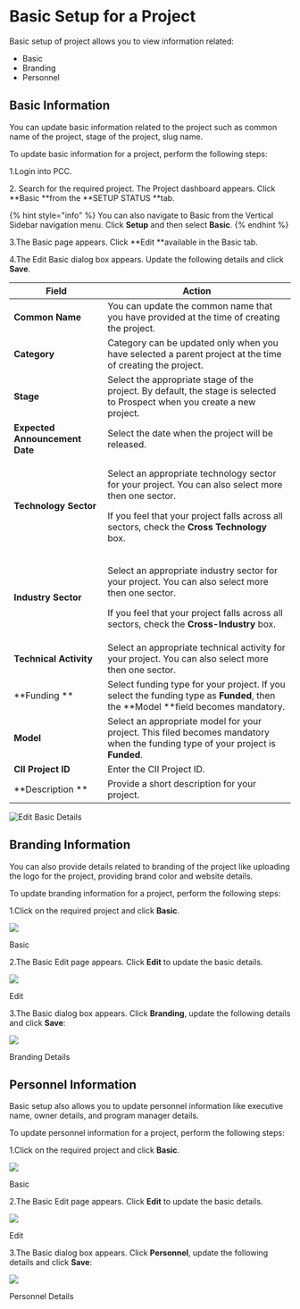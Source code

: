# Basic Setup for a Project

Basic setup of project allows you to view information related:

* Basic
* Branding
* Personnel

## Basic Information  <a href="basic-information" id="basic-information"></a>

You can update basic information related to the project such as common name of the project, stage of the project, slug name.

To update basic information for a project, perform the following steps:

1.Login into PCC.

2\. Search for the required project. The Project dashboard appears. Click **Basic **from the **SETUP STATUS **tab.

{% hint style="info" %}
You can also navigate to Basic from the Vertical Sidebar navigation menu. Click **Setup** and then select **Basic**. 
{% endhint %}

3.The Basic page appears. Click **Edit **available in the Basic tab. 

4.The Edit Basic dialog box appears. Update the following details and click **Save**.

| **Field**                      | **Action**                                                                                                                                                                                                                        |
| ------------------------------ | --------------------------------------------------------------------------------------------------------------------------------------------------------------------------------------------------------------------------------- |
| **Common Name**                | You can update the common name that you have provided at the time of creating the project.                                                                                                                                        |
| **Category**                   | Category can be updated only when you have selected a parent project at the time of creating the project.                                                                                                                         |
| **Stage**                      | Select the appropriate  stage of the project. By default, the stage is selected to Prospect when you create a new project.                                                                                                        |
| **Expected Announcement Date** | Select the date when the project will be released.                                                                                                                                                                                |
| **Technology Sector**          | <p>Select an appropriate technology sector for your project. You can also select more then one sector.</p><p></p><p>If you feel that your project falls across all sectors, check the <strong>Cross Technology</strong> box. </p> |
| **Industry Sector**            | <p>Select an appropriate industry sector for your project. You can also select more then one sector.  </p><p></p><p>If you feel that your project falls across all sectors, check the <strong>Cross-Industry</strong> box.</p>    |
| **Technical Activity**         | Select an appropriate technical activity for your project. You can also select more then one sector.                                                                                                                              |
| **Funding **                   | Select funding type for your project. If you select the funding type as **Funded**, then the **Model **field becomes mandatory.                                                                                                   |
| **Model**                      | Select an appropriate model for your project. This filed becomes mandatory when the funding type of your project is **Funded**.                                                                                                   |
| **CII Project ID**             | Enter the CII Project ID.                                                                                                                                                                                                         |
| **Description **               | Provide a short description for your project.                                                                                                                                                                                     |

![Edit Basic Details ](broken-reference)

## Branding Information 

You can also provide details related to branding of the project like uploading the logo for the project, providing brand color and website details.

To update branding information for a project, perform the following steps:

1.Click on the required project and click **Basic**.

![](https://gblobscdn.gitbook.com/assets%2F-MCG-Km6\_RcGyUVKsLIx%2F-MEH5MulSID7ehmi2E0A%2F-MEH6m\_9ZS3DhQ6YhO9v%2FBasic_Setup_Click.png?alt=media\&token=e6849918-c4df-46e7-9895-afb244f0441a)

Basic

2.The Basic Edit page appears. Click **Edit** to update the basic details.

![](https://gblobscdn.gitbook.com/assets%2F-MCG-Km6\_RcGyUVKsLIx%2F-MEHCY-wqnF4e-rkQmSt%2F-MEIOhpPgoOhKhQwm6Zx%2FBrand_edit.png?alt=media\&token=77963ddb-0a73-4ec0-9276-89d95c4a52e6)

Edit

3.The Basic dialog box appears. Click **Branding**, update the following details and click **Save**:

![](https://gblobscdn.gitbook.com/assets%2F-MCG-Km6\_RcGyUVKsLIx%2F-MEHCY-wqnF4e-rkQmSt%2F-MEIRfjJQ1bkaWL-G6PN%2FBrand_Details.png?alt=media\&token=71b68a16-261d-4bcf-99f4-cd03b54bf2ed)

Branding Details

## Personnel Information  <a href="personnel-information" id="personnel-information"></a>

Basic setup also allows you to update personnel information like executive name, owner details, and program manager details.

To update personnel information for a project, perform the following steps:

1.Click on the required project and click **Basic**.

![](https://gblobscdn.gitbook.com/assets%2F-MCG-Km6\_RcGyUVKsLIx%2F-MEH5MulSID7ehmi2E0A%2F-MEH6m\_9ZS3DhQ6YhO9v%2FBasic_Setup_Click.png?alt=media\&token=e6849918-c4df-46e7-9895-afb244f0441a)

Basic

2.The Basic Edit page appears. Click **Edit** to update the basic details.

![](https://gblobscdn.gitbook.com/assets%2F-MCG-Km6\_RcGyUVKsLIx%2F-MEIS6pHfXwMvVAce590%2F-MEIT6lLvLipNpigYwtE%2FB1.png?alt=media\&token=62b41b4d-e867-48d8-b5d8-55d3e7cfd186)

Edit

3.The Basic dialog box appears. Click **Personnel**, update the following details and click **Save**:

![](https://gblobscdn.gitbook.com/assets%2F-MCG-Km6\_RcGyUVKsLIx%2F-MEIS6pHfXwMvVAce590%2F-MEIUCgEqo94OkxQi1gx%2FPersonnel.png?alt=media\&token=e5a110bb-01a6-4fa1-8c4a-fe64f16c25f2)

Personnel Details
